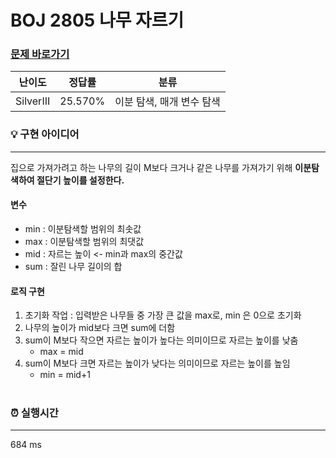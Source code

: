 # BOJ 2805 나무 자르기
### [문제 바로가기](https://www.acmicpc.net/problem/2805)
| 난이도 | 정답률 | 분류 |
| ------ | ------ | ------ |
|  SilverIII | 25.570% | 이분 탐색, 매개 변수 탐색 |

### 💡 구현 아이디어
---
집으로 가져가려고 하는 나무의 길이 M보다 크거나 같은 나무를 가져가기 위해 **이분탐색하여 절단기 높이를 설정한다.** <br/>

#### 변수
- min : 이분탐색할 범위의 최솟값
- max : 이분탐색할 범위의 최댓값
- mid : 자르는 높이 <- min과 max의 중간값
- sum : 잘린 나무 길이의 합

#### 로직 구현
1. 초기화 작업 : 입력받은 나무들 중 가장 큰 값을 max로, min 은 0으로 초기화
2. 나무의 높이가 mid보다 크면 sum에 더함
3. sum이 M보다 작으면 자르는 높이가 높다는 의미이므로 자르는 높이를 낮춤
    - max = mid
4. sum이 M보다 크면 자르는 높이가 낮다는 의미이므로 자르는 높이를 높임
    - min = mid+1 <br/><br/>


### ⏰ 실행시간
---
684 ms<br/><br/>
